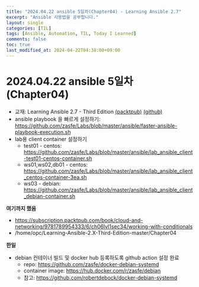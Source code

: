 ```yaml
---
title: "2024.04.22 ansible 5일차(Chapter04) - Learning Ansible 2.7"
excerpt: "Ansible 사용법을 공부합니다."
layout: single
categories: [TIL]
tags: [Ansible, Automation, TIL, Today I Learned]
comments: false
toc: true
last_modified_at: 2024-04-22T04:38:00+09:00
---
```



# 2024.04.22 ansible 5일차 (Chapter04)

- 교재: Learning Ansible 2.7 - Third Edition [(packtpub)](https://www.packtpub.com/product/learning-ansible-27-third-edition/9781789954333) [(github)](https://github.com/PacktPublishing/Learning-Ansible-2.X-Third-Edition)
- ansible playbook 을 빠르게 설정하기: https://github.com/zasfe/Labs/blob/master/ansible/faster-ansible-playbook-execution.sh
- lab용 client container 설정하기
  * test01 - centos: https://github.com/zasfe/Labs/blob/master/ansible/lab_ansible_client-test01-centos-container.sh
  * ws01,ws02,db01 - centos: https://github.com/zasfe/Labs/blob/master/ansible/lab_ansible_client_centos-container-3ea.sh
  * ws03 - debian: https://github.com/zasfe/Labs/blob/master/ansible/lab_ansible_client_debian-container.sh


**여기까지 했음**

  * https://subscription.packtpub.com/book/cloud-and-networking/9781789954333/6/ch06lvl1sec34/working-with-conditionals
  * /home/opc/Learning-Ansible-2.X-Third-Edition-master/Chapter04



**한일**

  * debian 컨테이너 빌드 및 docker hub 등록하도록 github action 설정 완료
    * repo: https://github.com/zasfe/docker-debian-systemd
    * container image: https://hub.docker.com/r/zasfe/debian
    * 참고: https://github.com/robertdebock/docker-debian-systemd
